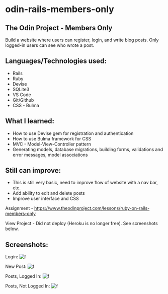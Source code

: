 # odin-rails-members-only
## The Odin Project - Members Only

Build a website where users can register, login, and write blog posts. Only logged-in users can see who wrote a post.

## Languages/Technologies used:
 - Rails 
 - Ruby
 - Devise
 - SQLite3
 - VS Code
 - Git/Github
 - CSS - Bulma

## What I learned:
 - How to use Devise gem for registration and authentication
 - How to use Bulma framework for CSS
 - MVC - Model-View-Controller pattern
 - Generating models, database migrations, building forms, validations and error messages, model associations
 
## Still can improve:
 - This is still very basic, need to improve flow of website with a nav bar, etc.
 - Add ability to edit and delete posts
 - Improve user interface and CSS

Assignment - https://www.theodinproject.com/lessons/ruby-on-rails-members-only

View Project  - Did not deploy (Heroku is no longer free). See screenshots below.

## Screenshots:
Login:
![f](https://user-images.githubusercontent.com/97067689/214705554-d255ec0b-cd45-4cf4-a62c-fb5a61d8c8a4.png)

New Post:
![f](https://user-images.githubusercontent.com/97067689/214706083-ca8c8cb7-933c-4cdc-be82-4ffd2f394c0c.png)

Posts, Logged In:
![f](https://user-images.githubusercontent.com/97067689/214706168-a1ee9df9-b4d0-4472-8705-8d63dc3eef12.png)

Posts, Not Logged In:
![f](https://user-images.githubusercontent.com/97067689/214706277-49a10972-09ca-43cb-afcd-06fd68e76d44.png)
